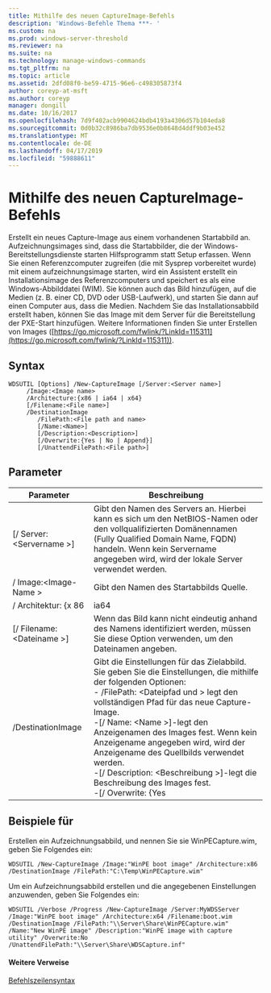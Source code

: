```yaml
---
title: Mithilfe des neuen CaptureImage-Befehls
description: 'Windows-Befehle Thema ***- '
ms.custom: na
ms.prod: windows-server-threshold
ms.reviewer: na
ms.suite: na
ms.technology: manage-windows-commands
ms.tgt_pltfrm: na
ms.topic: article
ms.assetid: 2dfd08f0-be59-4715-96e6-c498305873f4
author: coreyp-at-msft
ms.author: coreyp
manager: dongill
ms.date: 10/16/2017
ms.openlocfilehash: 7d9f402acb9904624bdb4193a4306d57b104eda8
ms.sourcegitcommit: 0d0b32c8986ba7db9536e0b8648d4ddf9b03e452
ms.translationtype: MT
ms.contentlocale: de-DE
ms.lasthandoff: 04/17/2019
ms.locfileid: "59888611"
---
```

# <a name="using-the-new-captureimage-command"></a>Mithilfe des neuen CaptureImage-Befehls



Erstellt ein neues Capture-Image aus einem vorhandenen Startabbild an. Aufzeichnungsimages sind, dass die Startabbilder, die der Windows-Bereitstellungsdienste starten Hilfsprogramm statt Setup erfassen. Wenn Sie einen Referenzcomputer zugreifen (die mit Sysprep vorbereitet wurde) mit einem aufzeichnungsimage starten, wird ein Assistent erstellt ein Installationsimage des Referenzcomputers und speichert es als eine Windows-Abbilddatei (WIM). Sie können auch das Bild hinzufügen, auf die Medien (z. B. einer CD, DVD oder USB-Laufwerk), und starten Sie dann auf einen Computer aus, dass die Medien. Nachdem Sie das Installationsabbild erstellt haben, können Sie das Image mit dem Server für die Bereitstellung der PXE-Start hinzufügen. Weitere Informationen finden Sie unter Erstellen von Images ([https://go.microsoft.com/fwlink/?LinkId=115311](https://go.microsoft.com/fwlink/?LinkId=115311)).

## <a name="syntax"></a>Syntax

```
WDSUTIL [Options] /New-CaptureImage [/Server:<Server name>]
     /Image:<Image name>
     /Architecture:{x86 | ia64 | x64}
     [/Filename:<File name>]
     /DestinationImage
        /FilePath:<File path and name>
        [/Name:<Name>]
        [/Description:<Description>]
        [/Overwrite:{Yes | No | Append}]
        [/UnattendFilePath:<File path>]
```

## <a name="parameters"></a>Parameter

|Parameter|Beschreibung|
|---------|-----------|
|[/ Server:\<Servername >]|Gibt den Namen des Servers an. Hierbei kann es sich um den NetBIOS-Namen oder den vollqualifizierten Domänennamen (Fully Qualified Domain Name, FQDN) handeln. Wenn kein Servername angegeben wird, wird der lokale Server verwendet werden.|
|/ Image:\<Image-Name >|Gibt den Namen des Startabbilds Quelle.|
|/ Architektur: {x 86 | ia64 | x64}|Gibt die Architektur der zu verwendenden Images hinzu. Da Sie den imagenamen für verschiedene Startabbilder in verschiedenen Architekturen verfügen können, wird die angeben, dass dadurch das richtige Bild verwendet.|
|[/ Filename: \<Dateiname >]|Wenn das Bild kann nicht eindeutig anhand des Namens identifiziert werden, müssen Sie diese Option verwenden, um den Dateinamen angeben.|
|/DestinationImage|Gibt die Einstellungen für das Zielabbild. Sie geben Sie die Einstellungen, die mithilfe der folgenden Optionen:</br>-   /FilePath: \<Dateipfad und > legt den vollständigen Pfad für das neue Capture-Image.</br>-[/ Name: \<Name >]-legt den Anzeigenamen des Images fest. Wenn kein Anzeigename angegeben wird, wird der Anzeigename des Quellbilds verwendet werden.</br>-[/ Description: \<Beschreibung >]-legt die Beschreibung des Images fest.</br>-[/ Overwrite: {Yes | Nein | Append}] – bestimmt, ob die Datei im angegebenen **/DestinationImage** überschrieben werden sollen, wenn auf die destinationimage/FilePath bereits eine andere Datei mit diesem Namen vorhanden ist. **Ja** überschreibt die vorhandene Datei. **Keine** (Standard) führt dazu, dass einen Fehler auftreten, wenn eine andere Datei mit dem gleichen Namen ist bereits vorhanden. **Fügen Sie** das generierte Bild als ein neues Image innerhalb der vorhandenen WIM-Datei angefügt.</br>-[/ UnattendFilePath: \<Dateipfad >]-legt den vollständigen Pfad und Namen für die unbeaufsichtigte Image-Capture-Datei.|

## <a name="BKMK_examples"></a>Beispiele für

Erstellen ein Aufzeichnungsabbild, und nennen Sie sie WinPECapture.wim, geben Sie Folgendes ein:
```
WDSUTIL /New-CaptureImage /Image:"WinPE boot image" /Architecture:x86 /DestinationImage /FilePath:"C:\Temp\WinPECapture.wim"

```
Um ein Aufzeichnungsabbild erstellen und die angegebenen Einstellungen anzuwenden, geben Sie Folgendes ein:
```
WDSUTIL /Verbose /Progress /New-CaptureImage /Server:MyWDSServer /Image:"WinPE boot image" /Architecture:x64 /Filename:boot.wim 
/DestinationImage /FilePath:"\\Server\Share\WinPECapture.wim" /Name:"New WinPE image" /Description:"WinPE image with capture utility" /Overwrite:No /UnattendFilePath:"\\Server\Share\WDSCapture.inf"
```

#### <a name="additional-references"></a>Weitere Verweise

[Befehlszeilensyntax](command-line-syntax-key.md)